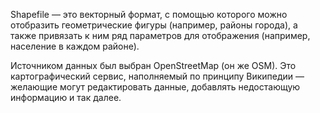 Shapefile — это векторный формат, с помощью которого можно отобразить геометрические фигуры (например, районы города), а также привязать к ним ряд параметров для отображения (например, население в каждом районе).

Источником данных был выбран OpenStreetMap (он же OSM). Это картографический сервис, наполняемый по принципу Википедии — желающие могут редактировать данные, добавлять недостающую информацию и так далее.

